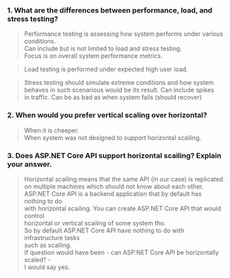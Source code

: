 ### 1. What are the differences between performance, load, and stress testing?

> Performance testing is assessing how system performs under various conditions.<br>
> Can include but is not limited to load and stress testing.<br>
> Focus is on overall system performance metrics.

> Load testing is performed under expected high user load.<br>

> Stress testing should simulate extreme conditions and how system<br>
> behaves in such scenarious would be its result. Can include spikes<br>
> in traffic. Can be as bad as when system fails (should recover)<br>

### 2. When would you prefer vertical scaling over horizontal?

> When it is cheeper. <br>
> When system was not designed to support horizontal scailing. <br>

### 3. Does ASP.NET Core API support horizontal scailing? Explain your answer.

> Horizontal scailing means that the same API (in our case) is replicated<br>
> on multiple machines which should not know about each other. <br>
> ASP.NET Core API is a backend application that by default has nothing to do<br>
> with horizontal scailing. You can create ASP.NET Core API that would control<br>
> horizontal or vertical scailing of some system tho.<br>
> So by default ASP.NET Core API have nothing to do with infrastructure tasks<br>
> such as scailing.<br>
> If question would have been - can ASP.NET Core API be horizontally scaled? -<br>
> I would say yes.